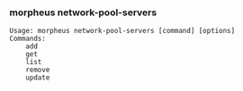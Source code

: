 ### morpheus network-pool-servers

```
Usage: morpheus network-pool-servers [command] [options]
Commands:
	add
	get
	list
	remove
	update
```
